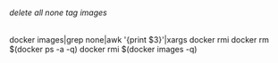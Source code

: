 ###### delete all none tag images
docker images|grep none|awk '{print $3}'|xargs docker rmi
docker rm $(docker ps -a -q)
docker rmi $(docker images -q)
